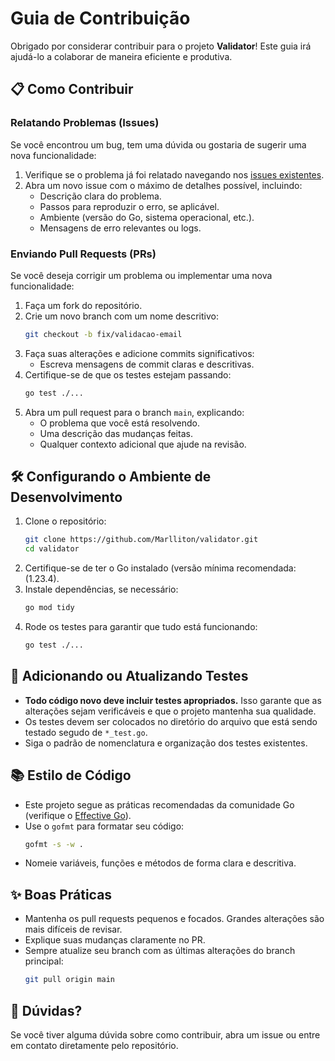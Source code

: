 # Guia de Contribuição

Obrigado por considerar contribuir para o projeto **Validator**! Este guia irá ajudá-lo a colaborar de maneira eficiente e produtiva.

## 📋 Como Contribuir

### Relatando Problemas (Issues)
Se você encontrou um bug, tem uma dúvida ou gostaria de sugerir uma nova funcionalidade:
1. Verifique se o problema já foi relatado navegando nos [issues existentes](https://github.com/Marlliton/validator/issues).
2. Abra um novo issue com o máximo de detalhes possível, incluindo:
   - Descrição clara do problema.
   - Passos para reproduzir o erro, se aplicável.
   - Ambiente (versão do Go, sistema operacional, etc.).
   - Mensagens de erro relevantes ou logs.

### Enviando Pull Requests (PRs)
Se você deseja corrigir um problema ou implementar uma nova funcionalidade:
1. Faça um fork do repositório.
2. Crie um novo branch com um nome descritivo:
   ```bash
   git checkout -b fix/validacao-email
   ```
3. Faça suas alterações e adicione commits significativos:
   - Escreva mensagens de commit claras e descritivas.
4. Certifique-se de que os testes estejam passando:
   ```bash
   go test ./...
   ```
5. Abra um pull request para o branch `main`, explicando:
   - O problema que você está resolvendo.
   - Uma descrição das mudanças feitas.
   - Qualquer contexto adicional que ajude na revisão.

## 🛠️ Configurando o Ambiente de Desenvolvimento

1. Clone o repositório:
   ```bash
   git clone https://github.com/Marlliton/validator.git
   cd validator
   ```
2. Certifique-se de ter o Go instalado (versão mínima recomendada: (1.23.4).
3. Instale dependências, se necessário:
   ```bash
   go mod tidy
   ```
4. Rode os testes para garantir que tudo está funcionando:
   ```bash
   go test ./...
   ```

## 🧪 Adicionando ou Atualizando Testes

- **Todo código novo deve incluir testes apropriados.** Isso garante que as alterações sejam verificáveis e que o projeto mantenha sua qualidade.
- Os testes devem ser colocados no diretório do arquivo que está sendo testado segudo de `*_test.go`.
- Siga o padrão de nomenclatura e organização dos testes existentes.

## 📚 Estilo de Código

- Este projeto segue as práticas recomendadas da comunidade Go (verifique o [Effective Go](https://go.dev/doc/effective_go)).
- Use o `gofmt` para formatar seu código:
  ```bash
  gofmt -s -w .
  ```
- Nomeie variáveis, funções e métodos de forma clara e descritiva.

## ✨ Boas Práticas

- Mantenha os pull requests pequenos e focados. Grandes alterações são mais difíceis de revisar.
- Explique suas mudanças claramente no PR.
- Sempre atualize seu branch com as últimas alterações do branch principal:
  ```bash
  git pull origin main
  ```


## 💬 Dúvidas?

Se você tiver alguma dúvida sobre como contribuir, abra um issue ou entre em contato diretamente pelo repositório.
